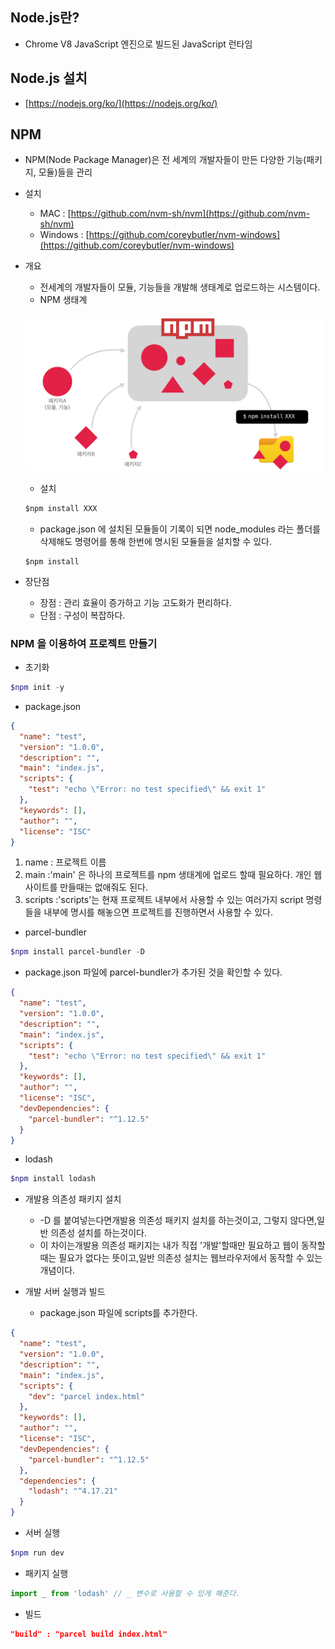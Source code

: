 ## Node.js란?

- Chrome V8 JavaScript 엔진으로 빌드된 JavaScript 런타임

## Node.js 설치

- [https://nodejs.org/ko/](https://nodejs.org/ko/)

## NPM

- NPM(Node Package Manager)은 전 세계의 개발자들이 만든 다양한 기능(패키지, 모듈)들을 관리
- 설치
    - MAC : [https://github.com/nvm-sh/nvm](https://github.com/nvm-sh/nvm)
    - Windows : [https://github.com/coreybutler/nvm-windows](https://github.com/coreybutler/nvm-windows)
- 개요
    - 전세계의 개발자들이 모듈, 기능들을 개발해 생태계로 업로드하는 시스템이다.
    - NPM 생태계
    
    ![생태계](./image/npm개요.PNG)
    
    - 설치
    
    ```jsx
    $npm install XXX
    ```
    
    - package.json 에 설치된 모듈들이 기록이 되면 node_modules 라는 폴더를 삭제해도 명령어를 통해 한번에 명시된 모듈들을 설치할 수 있다.
    
    ```
    $npm install
    ```
    
- 장단점
    - 장점 : 관리 효율이 증가하고 기능 고도화가 편리하다.
    - 단점 : 구성이 복잡하다.

### NPM 을 이용하여 프로젝트 만들기

- 초기화

```powershell
$npm init -y
```

- package.json

```json
{
  "name": "test",
  "version": "1.0.0",
  "description": "",
  "main": "index.js",
  "scripts": {
    "test": "echo \"Error: no test specified\" && exit 1"
  },
  "keywords": [],
  "author": "",
  "license": "ISC"
}
```

1. name : 프로젝트 이름
2. main :'main' 은 하나의 프로젝트를 npm 생태계에 업로드 할때 필요하다. 개인 웹사이트를 만들때는 없애줘도 된다.
3. scripts :'scripts'는 현재 프로젝트 내부에서 사용할 수 있는 여러가지 script 명령들을 내부에 명시를 해놓으면 프로젝트를 진행하면서 사용할 수 있다.

- parcel-bundler

```powershell
$npm install parcel-bundler -D
```

- package.json 파일에 parcel-bundler가 추가된 것을 확인할 수 있다.

```json
{
  "name": "test",
  "version": "1.0.0",
  "description": "",
  "main": "index.js",
  "scripts": {
    "test": "echo \"Error: no test specified\" && exit 1"
  },
  "keywords": [],
  "author": "",
  "license": "ISC",
  "devDependencies": {
    "parcel-bundler": "^1.12.5"
  }
}
```

- lodash

```powershell
$npm install lodash
```

- 개발용 의존성 패키지 설치
    - -D 를 붙여넣는다면개발용 의존성 패키지 설치를 하는것이고, 그렇지 않다면,일반 의존성 설치를 하는것이다.
    - 이 차이는개발용 의존성 패키지는 내가 직접 '개발'할때만 필요하고 웹이 동작할때는 필요가 없다는 뜻이고,일반 의존성 설치는 웹브라우저에서 동작할 수 있는 개념이다.
    
- 개발 서버 실행과 빌드
    - package.json 파일에 scripts를 추가한다.

```json
{
  "name": "test",
  "version": "1.0.0",
  "description": "",
  "main": "index.js",
  "scripts": {
    "dev": "parcel index.html"
  },
  "keywords": [],
  "author": "",
  "license": "ISC",
  "devDependencies": {
    "parcel-bundler": "^1.12.5"
  },
  "dependencies": {
    "lodash": "^4.17.21"
  }
}
```

- 서버 실행

```powershell
$npm run dev
```

- 패키지 실행

```jsx
import _ from 'lodash' // _ 변수로 사용할 수 있게 해준다.
```

- 빌드

```json
"build" : "parcel build index.html"
```

